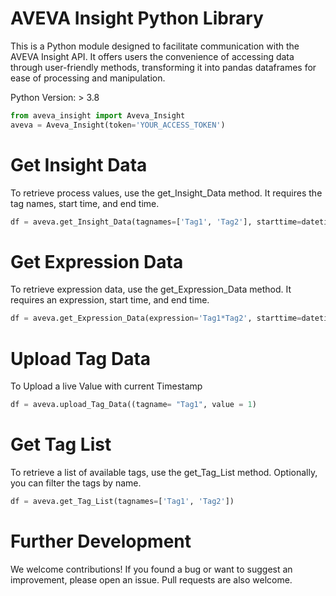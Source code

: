 # AVEVA Insight Python Library
This is a Python module designed to facilitate communication with the AVEVA Insight API. 
It offers users the convenience of accessing data through user-friendly methods, transforming it into pandas dataframes for ease of processing and manipulation.

Python Version: > 3.8

```python
from aveva_insight import Aveva_Insight
aveva = Aveva_Insight(token='YOUR_ACCESS_TOKEN')
```

# Get Insight Data
To retrieve process values, use the get_Insight_Data method. It requires the tag names, start time, and end time.

```python
df = aveva.get_Insight_Data(tagnames=['Tag1', 'Tag2'], starttime=datetime(2023, 1, 1), endtime=datetime(2023, 1, 31), RetrievalMode="Delta")
```

# Get Expression Data
To retrieve expression data, use the get_Expression_Data method. It requires an expression, start time, and end time.

```python
df = aveva.get_Expression_Data(expression='Tag1*Tag2', starttime=datetime(2023, 1, 1), endtime=datetime(2023, 1, 31), RetrievalMode="Delta")
```

# Upload Tag Data
To Upload a live Value with current Timestamp

```python
df = aveva.upload_Tag_Data((tagname= "Tag1", value = 1)
```

# Get Tag List
To retrieve a list of available tags, use the get_Tag_List method. Optionally, you can filter the tags by name.

```python
df = aveva.get_Tag_List(tagnames=['Tag1', 'Tag2'])
```

# Further Development
We welcome contributions! If you found a bug or want to suggest an improvement, please open an issue. Pull requests are also welcome.
